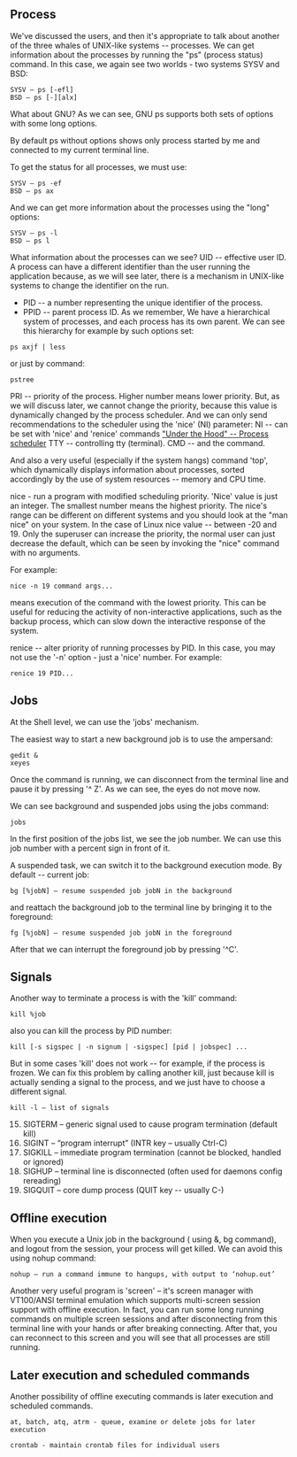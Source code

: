 ## Process

We've discussed the users, and then it's appropriate to talk about another of the three whales of UNIX-like systems -- processes. We can get information about the processes by running the "ps" (process status) command. In this case, we again see two worlds - two systems SYSV and BSD:
```
SYSV – ps [-efl]
BSD – ps [-][alx]
```
What about GNU? As we can see, GNU ps supports both sets of options with some long options.

By default ps without options shows only process started by me and connected to my current terminal line.

To get the status for all processes, we must use:
```
SYSV – ps -ef
BSD – ps ax
```
And we can get more information about the processes using the "long" options:
```
SYSV – ps -l
BSD – ps l
```
What information about the processes can we see? 
UID -- effective user ID. A process can have a different identifier than the user running the application because, as we will see later, there is a mechanism in UNIX-like systems to change the identifier on the run.
* PID -- a number representing the unique identifier of the process.
* PPID -- parent process ID. As we remember, We have a hierarchical system of processes, and each process has its own parent. We can see this hierarchy for example by such options set:
```
ps axjf | less
```
or just by command:
```
pstree
```
PRI -- priority of the process. Higher number means lower priority. But, as we will discuss later, we cannot change the priority, because this value is dynamically changed by the process scheduler. And we can only send recommendations to the scheduler using the 'nice' (NI) parameter:
NI -- can be set with 'nice' and 'renice' commands
["Under the Hood" -- Process scheduler](under_the_hood/scheduler..md)
TTY -- controlling tty (terminal).
CMD -- and the command.

And also a very useful (especially if the system hangs) command 'top', which dynamically displays information about processes, sorted accordingly by the use of system resources -- memory and CPU time.

nice - run a program with modified scheduling priority. 'Nice' value is just an integer.  The smallest number means the highest priority. The nice's range can be different on different systems and you should look at the "man nice" on your system. In the case of Linux nice value -- between -20 and 19. Only the superuser can increase the priority, the normal user can just decrease the default, which can be seen by invoking the "nice" command with no arguments.

For example:
```
nice -n 19 command args...
```
means execution of the command with the lowest priority. This can be useful for reducing the activity of non-interactive applications, such as the backup process, which can slow down the interactive response of the system.

renice -- alter priority of running processes by PID. In this case, you may not use the '-n' option - just a 'nice' number. For example:
```
renice 19 PID...
```

## Jobs

At the Shell level, we can use the 'jobs' mechanism.

The easiest way to start a new background job is to use the ampersand:
```
gedit &
xeyes
```

Once the command is running, we can disconnect from the terminal line and pause it by pressing '^ Z'. As we can see, the eyes do not move now.

We can see background and suspended jobs using the jobs command:
```
jobs
```
In the first position of the jobs list, we see the job number. We can use this job number with a percent sign in front of it.

A suspended task, we can switch it to the background execution mode. By default -- current job:
```
bg [%jobN] – resume suspended job jobN in the background
```
and reattach the background job to the terminal line by bringing it to the foreground:
```
fg [%jobN] – resume suspended job jobN in the foreground
```
After that we can interrupt the foreground job by pressing '^C'.

## Signals

Another way to terminate a process is with the 'kill' command:
```
kill %job
```
also you can kill the process by PID number:
```
kill [-s sigspec | -n signum | -sigspec] [pid | jobspec] ...
```
But in some cases 'kill' does not work -- for example, if the process is frozen. We can fix this problem by calling another kill, just because kill is actually sending a signal to the process, and we just have to choose a different signal. 
```
kill -l – list of signals
```
15) SIGTERM – generic signal used to cause program termination (default kill)
2) SIGINT – “program interrupt” (INTR key – usually Ctrl-C)
9) SIGKILL – immediate program termination (cannot be blocked, handled or ignored)
1) SIGHUP – terminal line is disconnected (often used for daemons config rereading)
3) SIGQUIT – core dump process (QUIT key -- usually C-\)

## Offline execution

When you execute a Unix job in the background ( using &, bg command), and logout from the session, your process will get killed. We can avoid this using nohup command:
```
nohup – run a command immune to hangups, with output to ‘nohup.out’
```
Another very useful program is 'screen' – it's screen manager with VT100/ANSI terminal emulation which supports multi-screen session support with offline execution. In fact, you can run some long running commands on multiple screen sessions and after disconnecting from this terminal line with your hands or after breaking connecting. After that, you can reconnect to this screen and you will see that all processes are still running.

## Later execution and scheduled commands

Another possibility of offline executing commands is later execution and scheduled commands.
```
at, batch, atq, atrm - queue, examine or delete jobs for later execution
```
```
crontab - maintain crontab files for individual users
```
